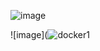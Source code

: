 ![image](![docker1](https://github.com/iperezgamiz/DIY_ML/assets/144547977/9ef829c7-6b52-4c83-baf2-69d830cdf0a9))

![image](![docker1](![docker2](https://github.com/iperezgamiz/DIY_ML/assets/144547977/1d81e029-ff93-49e4-bc17-174ad2c36296)
)

